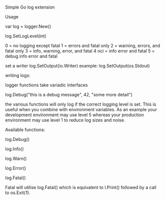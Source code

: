 Simple Go log extension

Usage

var log = logger.New()

log.SetLogLevel(int)

0 = no logging except fatal
1 = errors and fatal only
2 = warning, errors, and fatal only
3 = info, warning, error, and fatal
4 nci = info error and fatal
5 = debug info error and fatal

set a writer
log.SetOutput(io.Writer)
example: log.SetOutput(os.Stdout)


writing logs:

logger functions take variadic interfaces

log.Debug("this is a debug message", 42, "some more detail")

the various functions will only log if the correct logging level is set.
This is useful when you combine with environment variables. As an example your development environment may use level 5 whereas your production environment may use level 1 to reduce log sizes and noise.

Available functions:

log.Debug()

log.Info()

log.Warn()

log.Error()

log.Fatal()

Fatal will utilise log.Fatal() which is equivalent to l.Print() followed by a call to os.Exit(1).




